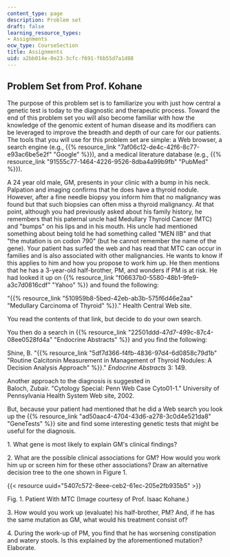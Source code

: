 ```yaml
---
content_type: page
description: Problem set
draft: false
learning_resource_types:
- Assignments
ocw_type: CourseSection
title: Assignments
uid: a2bb014e-0e23-3cfc-f691-f6b55d7a1d88
---
```

## Problem Set from Prof. Kohane

The purpose of this problem set is to familiarize you with just how central a genetic test is today to the diagnostic and therapeutic process. Toward the end of this problem set you will also become familiar with how the knowledge of the genomic extent of human disease and its modifiers can be leveraged to improve the breadth and depth of our care for our patients. The tools that you will use for this problem set are simple: a Web browser, a search engine (e.g., {{% resource_link "7af06c12-de4c-42f6-8c77-e93ac6be5e2f" "Google" %}}), and a medical literature database (e.g., {{% resource_link "91555c77-1464-4226-9526-8dba4a99b9fb" "PubMed" %}}).

A 24 year old male, GM, presents in your clinic with a bump in his neck. Palpation and imaging confirms that he does have a thyroid nodule. However, after a fine needle biopsy you inform him that no malignancy was found but that such biopsies can often miss a thyroid malignancy. At that point, although you had previously asked about his family history, he remembers that his paternal uncle had Medullary Thyroid Cancer (MTC) and "bumps" on his lips and in his mouth. His uncle had mentioned something about being told he had something called "MEN IIB" and that "the mutation is on codon 790" (but he cannot remember the name of the gene). Your patient has surfed the web and has read that MTC can occur in families and is also associated with other malignancies. He wants to know if this applies to him and how you propose to work him up. He then mentions that he has a 3-year-old half-brother, PM, and wonders if PM is at risk. He had looked it up on {{% resource_link "f06637b0-5580-48b1-9fe9-a3c7d0816cdf" "Yahoo" %}} and found the following:

"{{% resource_link "510959b8-5bed-42eb-ab3b-575f6d46e2aa" "Medullary Carcinoma of Thyroid" %}}." Health Central Web site.

You read the contents of that link, but decide to do your own search.

You then do a search in {{% resource_link "22501ddd-47d7-499c-87c4-08ee0528fd4a" "Endocrine Abstracts" %}} and you find the following:

Shine, B. "{{% resource_link "5df7d366-f4fb-4836-97d4-6d0858c79d1b" "Routine Calcitonin Measurement in Management of Thyroid Nodules: A Decision Analysis Approach" %}}." *Endocrine Abstracts* 3: 149.

Another approach to the diagnosis is suggested in   
Baloch, Zubair. "Cytology Special: Penn Web Case Cyto01-1." University of Pennsylvania Health System Web site, 2002.

But, because your patient had mentioned that he did a Web search you look up the {{% resource_link "ad50aac4-4704-43d6-a278-3c0d4e521da8" "GeneTests" %}} site and find some interesting genetic tests that might be useful for the diagnosis.

1\. What gene is most likely to explain GM's clinical findings?

2\. What are the possible clinical associations for GM? How would you work him up or screen him for these other associations? Draw an alternative decision tree to the one shown in Figure 1.

{{< resource uuid="5407c572-8eee-ceb2-61ec-205e2fb935b5" >}}

Fig. 1. Patient With MTC (Image courtesy of Prof. Isaac Kohane.)

3\. How would you work up (evaluate) his half-brother, PM? And, if he has the same mutation as GM, what would his treatment consist of?

4\. During the work-up of PM, you find that he has worsening constipation and watery stools. Is this explained by the aforementioned mutation? Elaborate.